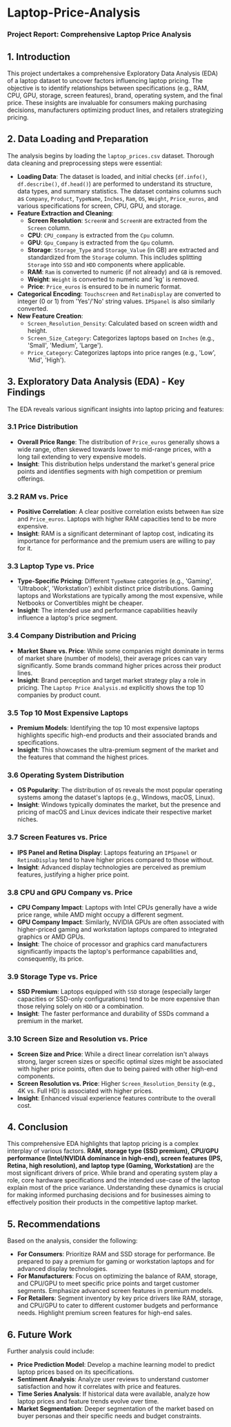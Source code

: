 # Laptop-Price-Analysis
### Project Report: Comprehensive Laptop Price Analysis

## 1. Introduction

This project undertakes a comprehensive Exploratory Data Analysis (EDA) of a laptop dataset to uncover factors influencing laptop pricing. The objective is to identify relationships between specifications (e.g., RAM, CPU, GPU, storage, screen features), brand, operating system, and the final price. These insights are invaluable for consumers making purchasing decisions, manufacturers optimizing product lines, and retailers strategizing pricing.

## 2. Data Loading and Preparation

The analysis begins by loading the `laptop_prices.csv` dataset. Thorough data cleaning and preprocessing steps were essential:

* **Loading Data**: The dataset is loaded, and initial checks (`df.info()`, `df.describe()`, `df.head()`) are performed to understand its structure, data types, and summary statistics. The dataset contains columns such as `Company`, `Product`, `TypeName`, `Inches`, `Ram`, `OS`, `Weight`, `Price_euros`, and various specifications for screen, CPU, GPU, and storage.
* **Feature Extraction and Cleaning**:
    * **Screen Resolution**: `ScreenW` and `ScreenH` are extracted from the `Screen` column.
    * **CPU**: `CPU_company` is extracted from the `Cpu` column.
    * **GPU**: `Gpu_Company` is extracted from the `Gpu` column.
    * **Storage**: `Storage_Type` and `Storage_Value` (in GB) are extracted and standardized from the `Storage` column. This includes splitting `Storage` into `SSD` and `HDD` components where applicable.
    * **RAM**: `Ram` is converted to numeric (if not already) and `GB` is removed.
    * **Weight**: `Weight` is converted to numeric and 'kg' is removed.
    * **Price**: `Price_euros` is ensured to be in numeric format.
* **Categorical Encoding**: `Touchscreen` and `RetinaDisplay` are converted to integer (0 or 1) from 'Yes'/'No' string values. `IPSpanel` is also similarly converted.
* **New Feature Creation**:
    * `Screen_Resolution_Density`: Calculated based on screen width and height.
    * `Screen_Size_Category`: Categorizes laptops based on `Inches` (e.g., 'Small', 'Medium', 'Large').
    * `Price_Category`: Categorizes laptops into price ranges (e.g., 'Low', 'Mid', 'High').

## 3. Exploratory Data Analysis (EDA) - Key Findings

The EDA reveals various significant insights into laptop pricing and features:

### 3.1 Price Distribution

* **Overall Price Range**: The distribution of `Price_euros` generally shows a wide range, often skewed towards lower to mid-range prices, with a long tail extending to very expensive models.
* **Insight**: This distribution helps understand the market's general price points and identifies segments with high competition or premium offerings.

### 3.2 RAM vs. Price

* **Positive Correlation**: A clear positive correlation exists between `Ram` size and `Price_euros`. Laptops with higher RAM capacities tend to be more expensive.
* **Insight**: RAM is a significant determinant of laptop cost, indicating its importance for performance and the premium users are willing to pay for it.

### 3.3 Laptop Type vs. Price

* **Type-Specific Pricing**: Different `TypeName` categories (e.g., 'Gaming', 'Ultrabook', 'Workstation') exhibit distinct price distributions. Gaming laptops and Workstations are typically among the most expensive, while Netbooks or Convertibles might be cheaper.
* **Insight**: The intended use and performance capabilities heavily influence a laptop's price segment.

### 3.4 Company Distribution and Pricing

* **Market Share vs. Price**: While some companies might dominate in terms of market share (number of models), their average prices can vary significantly. Some brands command higher prices across their product lines.
* **Insight**: Brand perception and target market strategy play a role in pricing. The `Laptop Price Analysis.md` explicitly shows the top 10 companies by product count.

### 3.5 Top 10 Most Expensive Laptops

* **Premium Models**: Identifying the top 10 most expensive laptops highlights specific high-end products and their associated brands and specifications.
* **Insight**: This showcases the ultra-premium segment of the market and the features that command the highest prices.

### 3.6 Operating System Distribution

* **OS Popularity**: The distribution of `OS` reveals the most popular operating systems among the dataset's laptops (e.g., Windows, macOS, Linux).
* **Insight**: Windows typically dominates the market, but the presence and pricing of macOS and Linux devices indicate their respective market niches.

### 3.7 Screen Features vs. Price

* **IPS Panel and Retina Display**: Laptops featuring an `IPSpanel` or `RetinaDisplay` tend to have higher prices compared to those without.
* **Insight**: Advanced display technologies are perceived as premium features, justifying a higher price point.

### 3.8 CPU and GPU Company vs. Price

* **CPU Company Impact**: Laptops with Intel CPUs generally have a wide price range, while AMD might occupy a different segment.
* **GPU Company Impact**: Similarly, NVIDIA GPUs are often associated with higher-priced gaming and workstation laptops compared to integrated graphics or AMD GPUs.
* **Insight**: The choice of processor and graphics card manufacturers significantly impacts the laptop's performance capabilities and, consequently, its price.

### 3.9 Storage Type vs. Price

* **SSD Premium**: Laptops equipped with `SSD` storage (especially larger capacities or SSD-only configurations) tend to be more expensive than those relying solely on `HDD` or a combination.
* **Insight**: The faster performance and durability of SSDs command a premium in the market.

### 3.10 Screen Size and Resolution vs. Price

* **Screen Size and Price**: While a direct linear correlation isn't always strong, larger screen sizes or specific optimal sizes might be associated with higher price points, often due to being paired with other high-end components.
* **Screen Resolution vs. Price**: Higher `Screen_Resolution_Density` (e.g., 4K vs. Full HD) is associated with higher prices.
* **Insight**: Enhanced visual experience features contribute to the overall cost.

## 4. Conclusion

This comprehensive EDA highlights that laptop pricing is a complex interplay of various factors. **RAM, storage type (SSD premium), CPU/GPU performance (Intel/NVIDIA dominance in high-end), screen features (IPS, Retina, high resolution), and laptop type (Gaming, Workstation)** are the most significant drivers of price. While brand and operating system play a role, core hardware specifications and the intended use-case of the laptop explain most of the price variance. Understanding these dynamics is crucial for making informed purchasing decisions and for businesses aiming to effectively position their products in the competitive laptop market.

## 5. Recommendations

Based on the analysis, consider the following:

* **For Consumers**: Prioritize RAM and SSD storage for performance. Be prepared to pay a premium for gaming or workstation laptops and for advanced display technologies.
* **For Manufacturers**: Focus on optimizing the balance of RAM, storage, and CPU/GPU to meet specific price points and target customer segments. Emphasize advanced screen features in premium models.
* **For Retailers**: Segment inventory by key price drivers like RAM, storage, and CPU/GPU to cater to different customer budgets and performance needs. Highlight premium screen features for high-end sales.

## 6. Future Work

Further analysis could include:

* **Price Prediction Model**: Develop a machine learning model to predict laptop prices based on its specifications.
* **Sentiment Analysis**: Analyze user reviews to understand customer satisfaction and how it correlates with price and features.
* **Time Series Analysis**: If historical data were available, analyze how laptop prices and feature trends evolve over time.
* **Market Segmentation**: Deeper segmentation of the market based on buyer personas and their specific needs and budget constraints.
